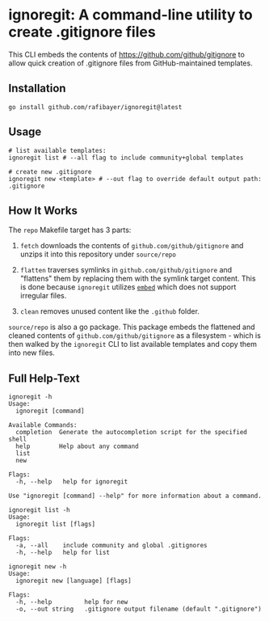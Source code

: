 # **ignoregit**: A command-line utility to create .gitignore files

This CLI embeds the contents of https://github.com/github/gitignore to allow quick creation of .gitignore files from GitHub-maintained templates.

## Installation
```shell
go install github.com/rafibayer/ignoregit@latest
```
## Usage

```shell
# list available templates:
ignoregit list # --all flag to include community+global templates

# create new .gitignore
ignoregit new <template> # --out flag to override default output path: .gitignore
```

## How It Works
The `repo` Makefile target has 3 parts:
1. `fetch` downloads the contents of `github.com/github/gitignore` and unzips it into this repository under `source/repo`

2. `flatten` traverses symlinks in `github.com/github/gitignore` and "flattens" them by replacing them with the symlink target content.
This is done because `ignoregit` utilizes [`embed`](https://pkg.go.dev/embed) which does not support irregular files.

3. `clean` removes unused content like the `.github` folder.

`source/repo` is also a go package. This package embeds the flattened and cleaned contents of `github.com/github/gitignore` as a filesystem - which is then walked by the `ignoregit` CLI to list available templates and copy them into new files. 

## Full Help-Text
```shell
ignoregit -h
Usage:
  ignoregit [command]

Available Commands:
  completion  Generate the autocompletion script for the specified shell
  help        Help about any command
  list
  new

Flags:
  -h, --help   help for ignoregit

Use "ignoregit [command] --help" for more information about a command.

ignoregit list -h
Usage:
  ignoregit list [flags]

Flags:
  -a, --all    include community and global .gitignores
  -h, --help   help for list

ignoregit new -h
Usage:
  ignoregit new [language] [flags]

Flags:
  -h, --help         help for new
  -o, --out string   .gitignore output filename (default ".gitignore")
```

